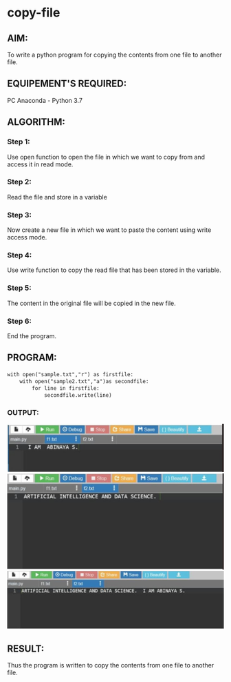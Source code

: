 # copy-file
## AIM:
To write a python program for copying the contents from one file to another file.
## EQUIPEMENT'S REQUIRED: 
PC
Anaconda - Python 3.7
## ALGORITHM: 
### Step 1:
Use open function to open the file in which we want to copy from and access it in read mode.

### Step 2:
Read the file and store in a variable

### Step 3:
Now create a new file in which we want to paste the content using write access mode.

### Step 4:
Use write function to copy the read file that has been stored in the variable.

### Step 5:
The content in the original file will be copied in the new file.

### Step 6:
End the program.


## PROGRAM:
```
with open("sample.txt","r") as firstfile:
    with open("sample2.txt","a")as secondfile:
        for line in firstfile:
            secondfile.write(line)
```

### OUTPUT:
![output](image.png)
![output](image-1.png)
![output](image-2.png)
## RESULT:
Thus the program is written to copy the contents from one file to another file.